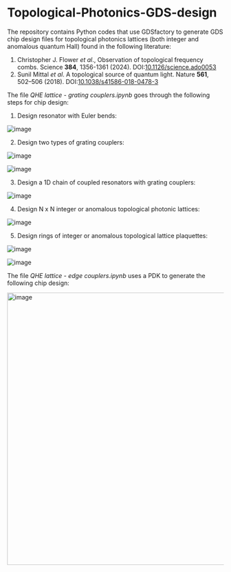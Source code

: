 # Topological-Photonics-GDS-design

The repository contains Python codes that use GDSfactory to generate GDS chip design files for topological photonics lattices (both integer and anomalous quantum Hall) found in the following literature:

1. Christopher J. Flower _et al_., Observation of topological frequency combs. Science **384**, 1356-1361 (2024). DOI:[10.1126/science.ado0053](https://www.science.org/doi/full/10.1126/science.ado0053)
2. Sunil Mittal _et al_. A topological source of quantum light. Nature **561**, 502–506 (2018). DOI:[10.1038/s41586-018-0478-3](https://www.nature.com/articles/s41586-018-0478-3)

The file _QHE lattice - grating couplers.ipynb_ goes through the following steps for chip design:

1. Design resonator with Euler bends:

![image](https://github.com/user-attachments/assets/b0abc980-f6e7-4836-9c79-846706faf9bf)

2. Design two types of grating couplers:

![image](https://github.com/user-attachments/assets/6d8e19f1-8968-4c07-b145-927b4a03fd5c)

![image](https://github.com/user-attachments/assets/79cc575f-dfd3-4318-992a-3a822322c8a3)

3. Design a 1D chain of coupled resonators with grating couplers:

![image](https://github.com/user-attachments/assets/a70557ca-2e89-431d-a023-694bbcf300d6)

4. Design N x N integer or anomalous topological photonic lattices:

![image](https://github.com/user-attachments/assets/cbb889f4-5bc9-42b8-a31a-742b1a9d3589)

5. Design rings of integer or anomalous topological lattice plaquettes:

![image](https://github.com/user-attachments/assets/09f13f7d-b8c4-4ac3-9424-46564085252e)

![image](https://github.com/user-attachments/assets/2d6403e5-7379-4cd0-b506-fec19f2e5846)

The file _QHE lattice - edge couplers.ipynb_ uses a PDK to generate the following chip design:

<img width="1354" height="633" alt="image" src="https://github.com/user-attachments/assets/39cfe376-3823-4883-92e8-dfc4861c0518" />
